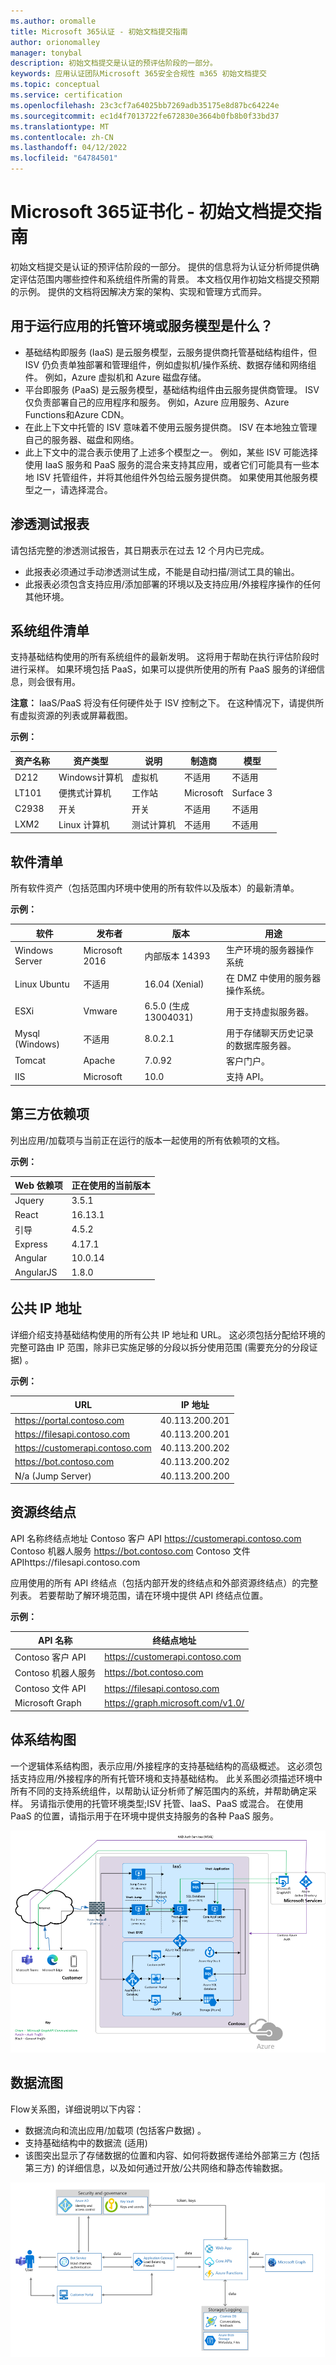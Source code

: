 ```yaml
---
ms.author: oromalle
title: Microsoft 365认证 - 初始文档提交指南
author: orionomalley
manager: tonybal
description: 初始文档提交是认证的预评估阶段的一部分。
keywords: 应用认证团队Microsoft 365安全合规性 m365 初始文档提交
ms.topic: conceptual
ms.service: certification
ms.openlocfilehash: 23c3cf7a64025bb7269adb35175e8d87bc64224e
ms.sourcegitcommit: ec1d4f7013722fe672830e3664b0fb8b0f33bd37
ms.translationtype: MT
ms.contentlocale: zh-CN
ms.lasthandoff: 04/12/2022
ms.locfileid: "64784501"
---
```

# <a name="microsoft-365-ceritification---initial-document-submission-guide"></a>Microsoft 365证书化 - 初始文档提交指南

初始文档提交是认证的预评估阶段的一部分。 提供的信息将为认证分析师提供确定评估范围内哪些控件和系统组件所需的背景。 本文档仅用作初始文档提交预期的示例。 提供的文档将因解决方案的架构、实现和管理方式而异。

## <a name="what-is-the-hosting-environment-or-service-model-used-to-run-your-app"></a>用于运行应用的托管环境或服务模型是什么？
- 基础结构即服务 (IaaS) 是云服务模型，云服务提供商托管基础结构组件，但 ISV 仍负责单独部署和管理组件，例如虚拟机/操作系统、数据存储和网络组件。 例如，Azure 虚拟机和 Azure 磁盘存储。
- 平台即服务 (PaaS) 是云服务模型，基础结构组件由云服务提供商管理。 ISV 仅负责部署自己的应用程序和服务。 例如，Azure 应用服务、Azure Functions和Azure CDN。
- 在此上下文中托管的 ISV 意味着不使用云服务提供商。 ISV 在本地独立管理自己的服务器、磁盘和网络。
- 此上下文中的混合表示使用了上述多个模型之一。 例如，某些 ISV 可能选择使用 IaaS 服务和 PaaS 服务的混合来支持其应用，或者它们可能具有一些本地 ISV 托管组件，并将其他组件外包给云服务提供商。 如果使用其他服务模型之一，请选择混合。

## <a name="penetration-test-report"></a>渗透测试报表

请包括完整的渗透测试报告，其日期表示在过去 12 个月内已完成。 
-   此报表必须通过手动渗透测试生成，不能是自动扫描/测试工具的输出。
-   此报表必须包含支持应用/添加部署的环境以及支持应用/外接程序操作的任何其他环境。


## <a name="system-component-inventory"></a>系统组件清单

支持基础结构使用的所有系统组件的最新发明。 这将用于帮助在执行评估阶段时进行采样。 如果环境包括 PaaS，如果可以提供所使用的所有 PaaS 服务的详细信息，则会很有用。

**注意：** IaaS/PaaS 将没有任何硬件处于 ISV 控制之下。  在这种情况下，请提供所有虚拟资源的列表或屏幕截图。

**示例：**

|资产名称|资产类型|说明|制造商|模型|
|---|---|---|---|---|
|D212|Windows计算机|虚拟机|不适用|不适用|
|LT101|便携式计算机|工作站|Microsoft|Surface 3|
|C2938|开关|开关|不适用|不适用|
|LXM2|Linux 计算机|测试计算机|不适用|不适用|


## <a name="software-inventory"></a>软件清单

所有软件资产（包括范围内环境中使用的所有软件以及版本）的最新清单。

**示例：**

|软件|发布者|版本|用途|
|---|---|---|---|
|Windows Server|Microsoft 2016 |内部版本 14393|生产环境的服务器操作系统|
|Linux Ubuntu|不适用|16.04 (Xenial) |在 DMZ 中使用的服务器操作系统。|
|ESXi|Vmware|6.5.0 (生成13004031) |用于支持虚拟服务器。|
|Mysql (Windows) |不适用|8.0.2.1|用于存储聊天历史记录的数据库服务器。|
|Tomcat|Apache|7.0.92|客户门户。|
|IIS|Microsoft|10.0|支持 API。|


## <a name="third-party-dependencies"></a>第三方依赖项

列出应用/加载项与当前正在运行的版本一起使用的所有依赖项的文档。

**示例：**

|Web 依赖项|正在使用的当前版本|
|----|----|
|Jquery|3.5.1|
|React|16.13.1|
|引导|4.5.2|
|Express|4.17.1|
|Angular|10.0.14|
|AngularJS|1.8.0|


## <a name="public-ip-addresses"></a>公共 IP 地址

详细介绍支持基础结构使用的所有公共 IP 地址和 URL。 这必须包括分配给环境的完整可路由 IP 范围，除非已实施足够的分段以拆分使用范围 (需要充分的分段证据) 。

**示例：**

|URL|IP 地址|
|-|-|
|https://portal.contoso.com |40.113.200.201 |
|https://filesapi.contoso.com|40.113.200.201|
|https://customerapi.contoso.com|40.113.200.202|
|https://bot.contoso.com|40.113.200.202|
|N/a (Jump Server) |40.113.200.200|


## <a name="resource-endpoints"></a>资源终结点

API 名称终结点地址 Contoso 客户 API https://customerapi.contoso.com Contoso 机器人服务 https://bot.contoso.com Contoso 文件 APIhttps://filesapi.contoso.com

应用使用的所有 API 终结点（包括内部开发的终结点和外部资源终结点）的完整列表。 若要帮助了解环境范围，请在环境中提供 API 终结点位置。

**示例：**

|API 名称|  终结点地址|
|-|-|
|Contoso 客户 API|  https://customerapi.contoso.com|
|Contoso 机器人服务|   https://bot.contoso.com|
|Contoso 文件 API| https://filesapi.contoso.com|
|Microsoft Graph| https://graph.microsoft.com/v1.0/|


## <a name="architectural-diagram"></a>体系结构图

一个逻辑体系结构图，表示应用/外接程序的支持基础结构的高级概述。 这必须包括支持应用/外接程序的所有托管环境和支持基础结构。 此关系图必须描述环境中所有不同的支持系统组件，以帮助认证分析师了解范围内的系统，并帮助确定采样。 另请指示使用的托管环境类型;ISV 托管、IaaS、PaaS 或混合。 在使用 PaaS 的位置，请指示用于在环境中提供支持服务的各种 PaaS 服务。

![体系结构图](../media/Architecturaldiagram.png)

## <a name="data-flow-diagram"></a>数据流图

Flow关系图，详细说明以下内容：
-   数据流向和流出应用/加载项 (包括客户数据) 。
-   支持基础结构中的数据流 (适用) 
-   该图突出显示了存储数据的位置和内容、如何将数据传递给外部第三方 (包括第三方) 的详细信息，以及如何通过开放/公共网络和静态传输数据。

![数据流图](../media/Dataflowdiagram.png)



